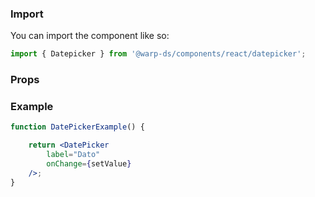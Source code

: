 ### Import

You can import the component like so:

```js
import { Datepicker } from '@warp-ds/components/react/datepicker';
```

### Props

<api-table type=react component="DatePicker" />

### Example

```jsx
function DatePickerExample() {

    return <DatePicker
        label="Dato"
        onChange={setValue}
    />;
}
```